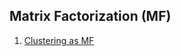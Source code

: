 ## Matrix Factorization (MF)
1. [Clustering as MF](https://medium.com/@suhaskvaithal/clustering-as-matrix-factorization-65b871cf2ab9)
